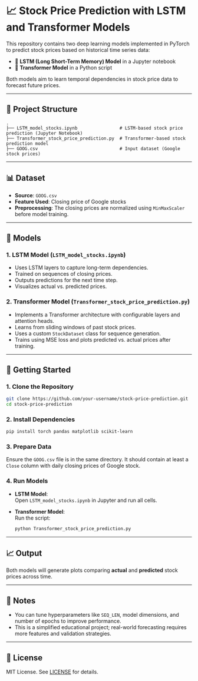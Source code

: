 # 📈 Stock Price Prediction with LSTM and Transformer Models

This repository contains two deep learning models implemented in PyTorch to predict stock prices based on historical time series data:
- 📘 **LSTM (Long Short-Term Memory) Model** in a Jupyter notebook
- 📙 **Transformer Model** in a Python script

Both models aim to learn temporal dependencies in stock price data to forecast future prices.

---

## 🔧 Project Structure

```
.
├── LSTM_model_stocks.ipynb                # LSTM-based stock price prediction (Jupyter Notebook)
├── Transformer_stock_price_prediction.py  # Transformer-based stock prediction model
├── GOOG.csv                               # Input dataset (Google stock prices)
```

---

## 📊 Dataset

- **Source**: `GOOG.csv`  
- **Feature Used**: Closing price of Google stocks  
- **Preprocessing**: The closing prices are normalized using `MinMaxScaler` before model training.

---

## 🧠 Models

### 1. LSTM Model (`LSTM_model_stocks.ipynb`)
- Uses LSTM layers to capture long-term dependencies.
- Trained on sequences of closing prices.
- Outputs predictions for the next time step.
- Visualizes actual vs. predicted prices.

### 2. Transformer Model (`Transformer_stock_price_prediction.py`)
- Implements a Transformer architecture with configurable layers and attention heads.
- Learns from sliding windows of past stock prices.
- Uses a custom `StockDataset` class for sequence generation.
- Trains using MSE loss and plots predicted vs. actual prices after training.

---

## 🚀 Getting Started

### 1. Clone the Repository

```bash
git clone https://github.com/your-username/stock-price-prediction.git
cd stock-price-prediction
```

### 2. Install Dependencies

```bash
pip install torch pandas matplotlib scikit-learn
```

### 3. Prepare Data

Ensure the `GOOG.csv` file is in the same directory. It should contain at least a `Close` column with daily closing prices of Google stock.

### 4. Run Models

- **LSTM Model**:  
  Open `LSTM_model_stocks.ipynb` in Jupyter and run all cells.

- **Transformer Model**:  
  Run the script:
  ```bash
  python Transformer_stock_price_prediction.py
  ```

---

## 📈 Output

Both models will generate plots comparing **actual** and **predicted** stock prices across time.

---

## 📌 Notes

- You can tune hyperparameters like `SEQ_LEN`, model dimensions, and number of epochs to improve performance.
- This is a simplified educational project; real-world forecasting requires more features and validation strategies.

---

## 📄 License

MIT License. See [LICENSE](LICENSE) for details.
